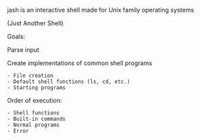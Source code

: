 jash is an interactive shell made for Unix family operating systems

(Just Another Shell)


Goals:

Parse input

Create implementations of common shell programs

    - File creation
    - Default shell functions (ls, cd, etc.)
    - Starting programs


Order of execution:

    - Shell functions
    - Built-in commands
    - Normal programs
    - Error

